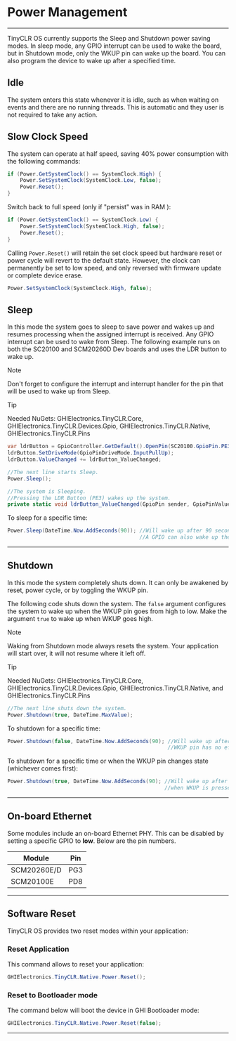 # Power Management
---
TinyCLR OS currently supports the Sleep and Shutdown power saving modes. 
In sleep mode, any GPIO interrupt can be used to wake the board, but in Shutdown mode, only the WKUP pin can wake up the board. You can also program the device to wake up after a specified time.

## Idle
The system enters this state whenever it is idle, such as when waiting on events and there are no running threads. This is automatic and they user is not required to take any action.

## Slow Clock Speed

The system can operate at half speed, saving 40% power consumption with the following commands:

```cs
if (Power.GetSystemClock() == SystemClock.High) {
    Power.SetSystemClock(SystemClock.Low, false);
    Power.Reset();
}
```

Switch back to full speed (only if "persist" was in RAM ):

```cs
if (Power.GetSystemClock() == SystemClock.Low) {
    Power.SetSystemClock(SystemClock.High, false);
    Power.Reset();
}
```

Calling `Power.Reset()` will retain the set clock speed but hardware reset or power cycle will revert to the default state. However, the clock can permanently be set to low speed, and only reversed with firmware update or complete device erase.

```cs
Power.SetSystemClock(SystemClock.High, false);
```

## Sleep 
In this mode the system goes to sleep to save power and wakes up and resumes processing when the assigned interrupt is received. Any GPIO interrupt can be used to wake from Sleep. The following example runs on both the SC20100 and SCM20260D Dev boards and uses the LDR button to wake up. 

> [!Note]
> Don't forget to configure the interrupt and interrupt handler for the pin that will be used to wake up from Sleep.

> [!Tip]
> Needed NuGets: GHIElectronics.TinyCLR.Core, GHIElectronics.TinyCLR.Devices.Gpio, GHIElectronics.TinyCLR.Native, GHIElectronics.TinyCLR.Pins

```cs
var ldrButton = GpioController.GetDefault().OpenPin(SC20100.GpioPin.PE3);
ldrButton.SetDriveMode(GpioPinDriveMode.InputPullUp);
ldrButton.ValueChanged += ldrButton_ValueChanged;

//The next line starts Sleep.
Power.Sleep();

//The system is Sleeping.
//Pressing the LDR Button (PE3) wakes up the system.
private static void ldrButton_ValueChanged(GpioPin sender, GpioPinValueChangedEventArgs e) { }

```
To sleep for a specific time:
```cs
Power.Sleep(DateTime.Now.AddSeconds(90)); //Will wake up after 90 seconds.
                                          //A GPIO can also wake up the system.
```
---

## Shutdown
In this mode the system completely shuts down. It can only be awakened by reset, power cycle, or by toggling the WKUP pin.

The following code shuts down the system. The `false` argument configures the system to wake up when the WKUP pin goes from high to low. Make the argument `true` to wake up when WKUP goes high.

> [!Note]
> Waking from Shutdown mode always resets the system. Your application will start over, it will not resume where it left off.

> [!Tip]
> Needed NuGets: GHIElectronics.TinyCLR.Core, GHIElectronics.TinyCLR.Devices.Gpio, GHIElectronics.TinyCLR.Native, and GHIElectronics.TinyCLR.Pins

```cs
//The next line shuts down the system.
Power.Shutdown(true, DateTime.MaxValue); 

```
To shutdown for a specific time:
```cs
Power.Shutdown(false, DateTime.Now.AddSeconds(90); //Will wake up after 90 seconds.
                                                   //WKUP pin has no effect.
```

To shutdown for a specific time or when the WKUP pin changes state (whichever comes first):
```cs
Power.Shutdown(true, DateTime.Now.AddSeconds(90); //Will wake up after 90 seconds or
                                                  //when WKUP is pressed.
```

---

## On-board Ethernet
Some modules include an on-board Ethernet PHY. This can be disabled by setting a specific GPIO to **low**. Below are the pin numbers.

| Module      | Pin  |
|-------------|------|
| SCM20260E/D | PG3  |
| SCM20100E   | PD8  |


---

## Software Reset

TinyCLR OS provides two reset modes within your application:

### Reset Application
This command allows to reset your application:

```cs
GHIElectronics.TinyCLR.Native.Power.Reset();
```

### Reset to Bootloader mode

The command below will boot the device in GHI Bootloader mode:
```cs
GHIElectronics.TinyCLR.Native.Power.Reset(false);
```

---

